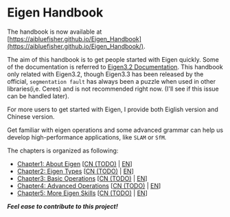 # Eigen Handbook

The handbook is now available at [https://aibluefisher.github.io/Eigen_Handbook](https://aibluefisher.github.io/Eigen_Handbook/).

The aim of this handbook is to get people started with Eigen quickly.
Some of the documentation is referred to [Eigen3.2 Documentation](http://eigen.tuxfamily.org/dox-3.2/). This handbook only related with Eigen3.2, though Eigen3.3 has been released by the official, `segmentation fault` has always been a puzzle when used in other libraries(i,e. Ceres) and is not recommended right now. (I'll see if this issue can be handled later).

For more users to get started with Eigen, I provide both Eiglish version and Chinese version.

Get familiar with eigen operations and some advanced grammar can help us develop high-performance
applications, like `SLAM` or `SfM`.

The chapters is organized as following:
- [Chapter1: About Eigen]() [[CN (TODO)](CN/chap1_about_eigen.md) | [EN](EN/chap1_about_eigen.md)]
- [Chapter2: Eigen Types]() [[CN (TODO)](CN/chap2_eigen_types.md) | [EN](EN/chap2_eigen_types.md)]
- [Chapter3: Basic Operations]() [[CN (TODO)](CN/chap3_basic_operations.md) | [EN](EN/chap3_basic_operations.md)]
- [Chapter4: Advanced Operations]() [[CN (TODO)](CN/chap4_advanced_operations.md) | [EN](EN/chap4_advanced_operations.md)]
- [Chapter5: More Eigen Skills]() [[CN (TODO)](CN/chap5_more.md) | [EN](EN/chap5_more.md)]

***Feel ease to contribute to this project!***